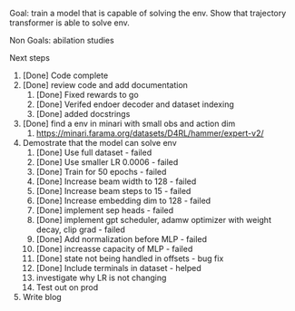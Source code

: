 Goal: train a model that is capable of solving the env. Show that trajectory transformer is able to solve env.

Non Goals: abilation studies

Next steps

1. [Done] Code complete
2. [Done] review code and add documentation
   1. [Done] Fixed rewards to go
   2. [Done] Verifed endoer decoder and dataset indexing
   3. [Done] added docstrings
3. [Done] find a env in minari with small obs and action dim
   1. https://minari.farama.org/datasets/D4RL/hammer/expert-v2/
4. Demostrate that the model can solve env
   1. [Done] Use full dataset - failed
   2. [Done] Use smaller LR 0.0006 - failed
   3. [Done] Train for 50 epochs - failed
   4. [Done] Increase beam width to 128 - failed
   5. [Done] Increase beam steps to 15 - failed
   6. [Done] Increase embedding dim to 128 - failed
   7. [Done] implement sep heads - failed
   8. [Done] implement gpt scheduler, adamw optimizer with weight decay, clip grad - failed
   9. [Done] Add normalization before MLP - failed
   10. [Done] increasse capacity of MLP - failed
   11. [Done] state not being handled in offsets - bug fix
   12. [Done] Include terminals in dataset - helped
   13. investigate why LR is not changing
   14. Test out on prod
5. Write blog
